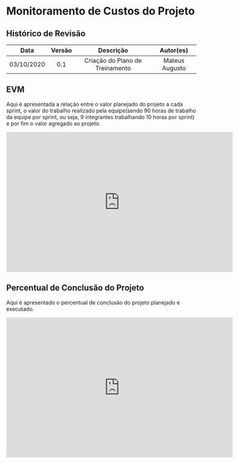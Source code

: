 #	Monitoramento de Custos do Projeto

## Histórico de Revisão

|   Data   |  Versão  |        Descrição       |          Autor(es)          |
|:--------:|:--------:|:----------------------:|:---------------------------:|
|03/10/2020|   0.1    | Criação do Plano de Treinamento        |   Mateus Augusto  |

## EVM
Aqui é apresentada a relação entre o valor planejado do projeto a cada sprint, o valor do trabalho realizado pela equipe(sendo 90 horas de trabalho da equipe por sprint, ou seja, 9 integrantes trabalhando 10 horas por sprint) e por fim o valor agregado ao projeto.

<iframe width="600" height="371" seamless frameborder="0" scrolling="no" src="https://docs.google.com/spreadsheets/d/e/2PACX-1vR_5KC2ypvmub7V28kbUijGbzrdwFKL-2yvd4jJd1gCJySoGJ7LcpJAlOTkdeNqiXH5lf_QjDBcIvkb/pubchart?oid=1111687062&amp;format=image"></iframe>

## Percentual de Conclusão do Projeto
Aqui é apresentado o percentual de conclusão do projeto planejado e executado.

<iframe width="600" height="371" seamless frameborder="0" scrolling="no" src="https://docs.google.com/spreadsheets/d/e/2PACX-1vR_5KC2ypvmub7V28kbUijGbzrdwFKL-2yvd4jJd1gCJySoGJ7LcpJAlOTkdeNqiXH5lf_QjDBcIvkb/pubchart?oid=244139452&amp;format=image"></iframe>